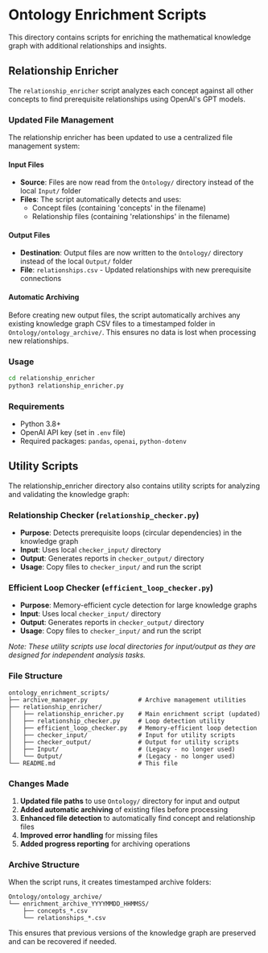 # Ontology Enrichment Scripts

This directory contains scripts for enriching the mathematical knowledge graph with additional relationships and insights.

## Relationship Enricher

The `relationship_enricher` script analyzes each concept against all other concepts to find prerequisite relationships using OpenAI's GPT models.

### Updated File Management

The relationship enricher has been updated to use a centralized file management system:

#### Input Files
- **Source**: Files are now read from the `Ontology/` directory instead of the local `Input/` folder
- **Files**: The script automatically detects and uses:
  - Concept files (containing 'concepts' in the filename)
  - Relationship files (containing 'relationships' in the filename)

#### Output Files
- **Destination**: Output files are now written to the `Ontology/` directory instead of the local `Output/` folder
- **File**: `relationships.csv` - Updated relationships with new prerequisite connections

#### Automatic Archiving
Before creating new output files, the script automatically archives any existing knowledge graph CSV files to a timestamped folder in `Ontology/ontology_archive/`. This ensures no data is lost when processing new relationships.

### Usage

```bash
cd relationship_enricher
python3 relationship_enricher.py
```

### Requirements

- Python 3.8+
- OpenAI API key (set in `.env` file)
- Required packages: `pandas`, `openai`, `python-dotenv`

## Utility Scripts

The relationship_enricher directory also contains utility scripts for analyzing and validating the knowledge graph:

### Relationship Checker (`relationship_checker.py`)
- **Purpose**: Detects prerequisite loops (circular dependencies) in the knowledge graph
- **Input**: Uses local `checker_input/` directory
- **Output**: Generates reports in `checker_output/` directory
- **Usage**: Copy files to `checker_input/` and run the script

### Efficient Loop Checker (`efficient_loop_checker.py`)
- **Purpose**: Memory-efficient cycle detection for large knowledge graphs
- **Input**: Uses local `checker_input/` directory  
- **Output**: Generates reports in `checker_output/` directory
- **Usage**: Copy files to `checker_input/` and run the script

*Note: These utility scripts use local directories for input/output as they are designed for independent analysis tasks.*

### File Structure

```
ontology_enrichment_scripts/
├── archive_manager.py              # Archive management utilities
├── relationship_enricher/
│   ├── relationship_enricher.py    # Main enrichment script (updated)
│   ├── relationship_checker.py     # Loop detection utility
│   ├── efficient_loop_checker.py   # Memory-efficient loop detection
│   ├── checker_input/              # Input for utility scripts
│   ├── checker_output/             # Output for utility scripts
│   ├── Input/                      # (Legacy - no longer used)
│   └── Output/                     # (Legacy - no longer used)
└── README.md                       # This file
```

### Changes Made

1. **Updated file paths** to use `Ontology/` directory for input and output
2. **Added automatic archiving** of existing files before processing
3. **Enhanced file detection** to automatically find concept and relationship files
4. **Improved error handling** for missing files
5. **Added progress reporting** for archiving operations

### Archive Structure

When the script runs, it creates timestamped archive folders:
```
Ontology/ontology_archive/
└── enrichment_archive_YYYYMMDD_HHMMSS/
    ├── concepts_*.csv
    └── relationships_*.csv
```

This ensures that previous versions of the knowledge graph are preserved and can be recovered if needed. 